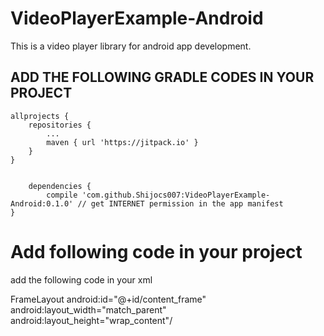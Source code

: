 # VideoPlayerExample-Android
This is a video player library for android app development.

## ADD THE FOLLOWING GRADLE CODES IN YOUR PROJECT

	allprojects {
		repositories {
			...
			maven { url 'https://jitpack.io' }
		}
	}
	
	
		dependencies {
	        compile 'com.github.Shijocs007:VideoPlayerExample-Android:0.1.0' // get INTERNET permission in the app manifest
	}

 

# Add following code in your project

add the following code in your xml

FrameLayout
        android:id="@+id/content_frame"
        android:layout_width="match_parent"
        android:layout_height="wrap_content"/
